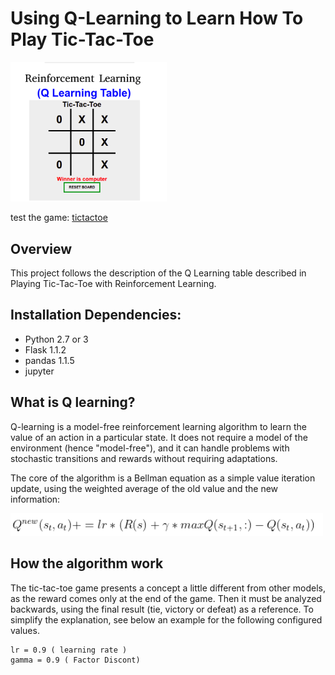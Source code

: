 # Using Q-Learning to Learn How To Play Tic-Tac-Toe

<img src="./images/tictactoe.png" width="250">

test the game: [tictactoe](https://tictactoereinforcementlearning.herokuapp.com/)

## Overview
This project follows the description of the Q Learning table described in Playing Tic-Tac-Toe with Reinforcement Learning.

## Installation Dependencies:
* Python 2.7 or 3
* Flask 1.1.2
* pandas 1.1.5
* jupyter 

## What is Q learning?
Q-learning is a model-free reinforcement learning algorithm to learn the value of an action in a particular state. It does not require a model of the environment (hence "model-free"), and it can handle problems with stochastic transitions and rewards without requiring adaptations.

The core of the algorithm is a Bellman equation as a simple value iteration update, using the weighted average of the old value and the new information:

<img src="./images/equation.png" width="500">

## How the algorithm work

The tic-tac-toe game presents a concept a little different from other models, as the reward comes only at the end of the game. Then it must be analyzed backwards, using the final result (tie, victory or defeat) as a reference. To simplify the explanation, see below an example for the following configured values.

```
lr = 0.9 ( learning rate )
gamma = 0.9 ( Factor Discont)
```

